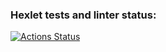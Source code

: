 ### Hexlet tests and linter status:
[![Actions Status](https://github.com/leinovladimir/layout-designer-project-56/workflows/hexlet-check/badge.svg)](https://github.com/leinovladimir/layout-designer-project-56/actions)